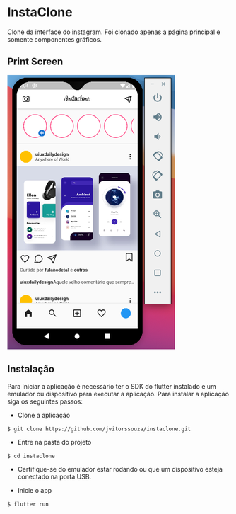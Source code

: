 # InstaClone

Clone da interface do instagram. Foi clonado apenas a página principal e somente componentes gráficos.

## Print Screen

![printscreen](homepage.png)

## Instalação

Para iniciar a aplicação é necessário ter o SDK do flutter instalado e um emulador ou dispositivo para executar a aplicação. Para instalar a aplicação siga os seguintes passos:

- Clone a aplicação

```
$ git clone https://github.com/jvitorssouza/instaclone.git
```

- Entre na pasta do projeto

```
$ cd instaclone
```

- Certifique-se do emulador estar rodando ou que um dispositivo esteja conectado na porta USB.

- Inicie o app

```
$ flutter run
```
